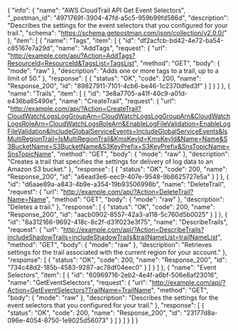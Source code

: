 {
  "info": {
    "name": "AWS CloudTrail API Get Event Selectors",
    "_postman_id": "4971769f-3904-47fd-a5c5-959b99fd586d",
    "description": "Describes the settings for the event selectors that you configured for your trail.",
    "schema": "https://schema.getpostman.com/json/collection/v2.0.0/"
  },
  "item": [
    {
      "name": "Tags",
      "item": [
        {
          "id": "df2acfcb-bd42-4e72-ba54-c85167e7a29d",
          "name": "AddTags",
          "request": {
            "url": "http://example.com/api/?Action=AddTags?ResourceId=ResourceId&TagsList=TagsList",
            "method": "GET",
            "body": {
              "mode": "raw"
            },
            "description": "Adds one or more tags to a trail, up to a limit of 50."
          },
          "response": [
            {
              "status": "OK",
              "code": 200,
              "name": "Response_200",
              "id": "89827911-7101-4cb6-be46-1c2370dfed3f"
            }
          ]
        }
      ]
    },
    {
      "name": "Trails",
      "item": [
        {
          "id": "3e8a7705-a41f-40c9-a01d-e436ba85490e",
          "name": "CreateTrail",
          "request": {
            "url": "http://example.com/api/?Action=CreateTrail?CloudWatchLogsLogGroupArn=CloudWatchLogsLogGroupArn&CloudWatchLogsRoleArn=CloudWatchLogsRoleArn&EnableLogFileValidation=EnableLogFileValidation&IncludeGlobalServiceEvents=IncludeGlobalServiceEvents&IsMultiRegionTrail=IsMultiRegionTrail&KmsKeyId=KmsKeyId&Name=Name&S3BucketName=S3BucketName&S3KeyPrefix=S3KeyPrefix&SnsTopicName=SnsTopicName",
            "method": "GET",
            "body": {
              "mode": "raw"
            },
            "description": "Creates a trail that specifies the settings for delivery of log data to an Amazon S3 bucket."
          },
          "response": [
            {
              "status": "OK",
              "code": 200,
              "name": "Response_200",
              "id": "a6ead3e6-eec9-407e-9548-9b8625727e5a"
            }
          ]
        },
        {
          "id": "d6aae89a-a843-4b9e-a354-19b93506998b",
          "name": "DeleteTrail",
          "request": {
            "url": "http://example.com/api/?Action=DeleteTrail?Name=Name",
            "method": "GET",
            "body": {
              "mode": "raw"
            },
            "description": "Deletes a trail."
          },
          "response": [
            {
              "status": "OK",
              "code": 200,
              "name": "Response_200",
              "id": "aacb0902-8557-42a3-a118-5c760d5b0025"
            }
          ]
        },
        {
          "id": "8a312166-9692-418c-8c2f-d31f023e3f75",
          "name": "DescribeTrails",
          "request": {
            "url": "http://example.com/api/?Action=DescribeTrails?includeShadowTrails=includeShadowTrails&trailNameList=trailNameList",
            "method": "GET",
            "body": {
              "mode": "raw"
            },
            "description": "Retrieves settings for the trail associated with the current region for your account."
          },
          "response": [
            {
              "status": "OK",
              "code": 200,
              "name": "Response_200",
              "id": "734c48d2-185b-4583-9287-ac78df04eec0"
            }
          ]
        }
      ]
    },
    {
      "name": "Event Selectors",
      "item": [
        {
          "id": "60969716-2eb2-4e4f-a6bf-506e8af23016",
          "name": "GetEventSelectors",
          "request": {
            "url": "http://example.com/api/?Action=GetEventSelectors?TrailName=TrailName",
            "method": "GET",
            "body": {
              "mode": "raw"
            },
            "description": "Describes the settings for the event selectors that you configured for your trail."
          },
          "response": [
            {
              "status": "OK",
              "code": 200,
              "name": "Response_200",
              "id": "23177d8a-096e-4054-8750-1e9025d56073"
            }
          ]
        }
      ]
    }
  ]
}